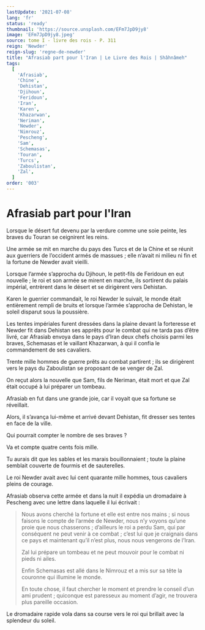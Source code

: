 ```yaml
---
lastUpdate: '2021-07-08'
lang: 'fr'
status: 'ready'
thumbnail: 'https://source.unsplash.com/EFm7JpD9jy8'
image: 'EFm7JpD9jy8.jpeg'
source: tome I - livre des rois - P. 311
reign: 'Newder'
reign-slug: 'regne-de-newder'
title: "Afrasiab part pour l'Iran | Le Livre des Rois | Shâhnâmeh"
tags:
  [
    'Afrasiab',
    'Chine',
    'Dehistan',
    'Djihoun',
    'Feridoun',
    'Iran',
    'Karen',
    'Khazarwan',
    'Neriman',
    'Newder',
    'Nimrouz',
    'Pescheng',
    'Sam',
    'Schemasas',
    'Touran',
    'Turcs',
    'Zaboulistan',
    'Zal',
  ]
order: '003'
---
```


<!-- LTeX: language=fr -->

# Afrasiab part pour l'Iran

Lorsque le désert fut devenu par la verdure comme une soie peinte, les braves du Touran se ceignirent les reins.

Une armée se mit en marche du pays des Turcs et de la Chine et se réunit aux guerriers de l’occident armés de massues ; elle n’avait ni milieu ni fin et la fortune de Newder avait vieilli.

Lorsque l’armée s’approcha du Djihoun, le petit-fils de Feridoun en eut nouvelle ; le roi et son armée se mirent en marche, ils sortirent du palais impérial, entrèrent dans le désert et se dirigèrent vers Dehistan.

Karen le guerrier commandait, le roi Newder le suivait, le monde était entièrement rempli de bruits et lorsque l’armée s’approcha de Dehistan, le soleil disparut sous la poussière.

Les tentes impériales furent dressées dans la plaine devant la forteresse et Newder fit dans Dehistan ses apprêts pour le combat qui ne tarda pas d’être livré, car Afrasiab envoya dans le pays d’Iran deux chefs choisis parmi les braves, Schemasas et le vaillant Khazarwan, à qui il confia le commandement de ses cavaliers.

Trente mille hommes de guerre prêts au combat partirent ; ils se dirigèrent vers le pays du Zaboulistan se proposant de se venger de Zal.

On reçut alors la nouvelle que Sam, fils de Neriman, était mort et que Zal était occupé à lui préparer un tombeau.

Afrasiab en fut dans une grande joie, car il voyait que sa fortune se réveillait.

Alors, il s’avança lui-même et arrivé devant Dehistan, fit dresser ses tentes en face de la ville.

Qui pourrait compter le nombre de ses braves ?

Va et compte quatre cents fois mille.

Tu aurais dit que les sables et les marais bouillonnaient ; toute la plaine semblait couverte de fourmis et de sauterelles.

Le roi Newder avait avec lui cent quarante mille hommes, tous cavaliers pleins de courage.

Afrasiab observa cette armée et dans la nuit il expédia un dromadaire à Pescheng avec une lettre dans laquelle il lui écrivait :

> Nous avons cherché la fortune et elle est entre nos mains ; si nous faisons le compte de l’armée de Newder, nous n’y voyons qu’une proie que nous chasserons ; d’ailleurs le roi a perdu Sam, qui par conséquent ne peut venir à ce combat ; c’est lui que je craignais dans ce pays et maintenant qu’il n’est plus, nous nous vengerons de l’Iran.
>
> Zal lui prépare un tombeau et ne peut mouvoir pour le combat ni pieds ni ailes.
>
> Enfin Schemasas est allé dans le Nimrouz et a mis sur sa tête la couronne qui illumine le monde.
>
> En toute chose, il faut chercher le moment et prendre le conseil d’un ami prudent ; quiconque est paresseux au moment d’agir, ne trouvera plus pareille occasion.

Le dromadaire rapide vola dans sa course vers le roi qui brillait avec la splendeur du soleil.
